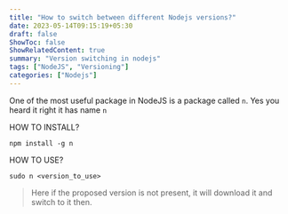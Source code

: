 ```yaml
---
title: "How to switch between different Nodejs versions?"
date: 2023-05-14T09:15:19+05:30
draft: false
ShowToc: false
ShowRelatedContent: true
summary: "Version switching in nodejs"
tags: ["NodeJS", "Versioning"]
categories: ["Nodejs"]
---
```


One of the most useful package in NodeJS is a package called `n`.
Yes you heard it right it has name `n`

HOW TO INSTALL?
```
npm install -g n
```         
            
HOW TO USE?
```
sudo n <version_to_use>
```         
> Here if the proposed version is not present, it will download it and switch to it then.